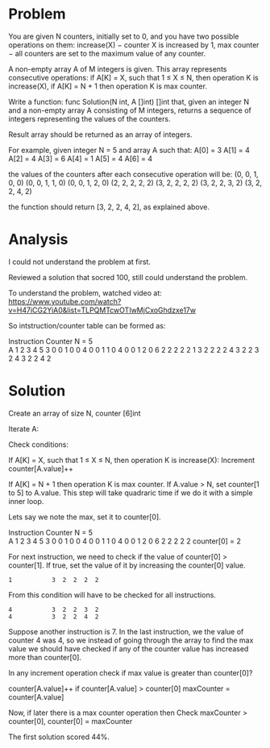 # Problem

You are given N counters, initially set to 0, and you have two possible operations on them:
increase(X) − counter X is increased by 1,
max counter − all counters are set to the maximum value of any counter.

A non-empty array A of M integers is given. This array represents consecutive operations:
if A[K] = X, such that 1 ≤ X ≤ N, then operation K is increase(X),
if A[K] = N + 1 then operation K is max counter.

Write a function:
    func Solution(N int, A []int) []int
that, given an integer N and a non-empty array A consisting of M integers, returns a sequence of integers representing the values of the counters.

Result array should be returned as an array of integers.

For example, given integer N = 5 and array A such that:
    A[0] = 3
    A[1] = 4
    A[2] = 4
    A[3] = 6
    A[4] = 1
    A[5] = 4
    A[6] = 4

the values of the counters after each consecutive operation will be:
    (0, 0, 1, 0, 0)
    (0, 0, 1, 1, 0)
    (0, 0, 1, 2, 0)
    (2, 2, 2, 2, 2)
    (3, 2, 2, 2, 2)
    (3, 2, 2, 3, 2)
    (3, 2, 2, 4, 2)

the function should return [3, 2, 2, 4, 2], as explained above.

# Analysis
I could not understand the problem at first.

Reviewed a solution that socred 100, still could 
understand the problem.

To understand the problem, watched video at:
https://www.youtube.com/watch?v=H47iCG2YiA0&list=TLPQMTcwOTIwMjCxoGhdzxe17w


So intstruction/counter table can be formed as:

Instruction     Counter N = 5    
    A           1  2  3  4  5
    3           0  0  1  0  0
    4           0  0  1  1  0
    4           0  0  1  2  0
    6           2  2  2  2  2
    1           3  2  2  2  2 
    4           3  2  2  3  2
    4           3  2  2  4  2


# Solution

Create an array of size N, 
counter [6]int

Iterate A:

Check conditions:

If A[K] = X, such that 1 ≤ X ≤ N, then operation K is increase(X):
Increment counter[A.value]++

If A[K] = N + 1 then operation K is max counter.
If A.value > N, set counter[1 to 5] to A.value.
This step will take quadraric time if we do it 
with a simple inner loop.


Lets say we note the max, set it to counter[0].

Instruction     Counter N = 5    
    A           1  2  3  4  5
    3           0  0  1  0  0
    4           0  0  1  1  0
    4           0  0  1  2  0
    6           2  2  2  2  2 counter[0] = 2

For next instruction, we need to check
if the value of counter[0] > counter[1].
If true, set the value of it by increasing
the counter[0] value.

    1           3  2  2  2  2 
    
From this condition will have to be checked
for all instructions.

    4           3  2  2  3  2
    4           3  2  2  4  2

Suppose another instruction is 7.
In the last instruction, we the value of
counter 4 was 4, so we instead of going 
through the array to find the max value
we should have checked if any of the counter 
value has increased more than counter[0].

In any increment operation check if max value 
is greater than counter[0]?

counter[A.value]++
if counter[A.value] > counter[0]
    maxCounter = counter[A.value]

Now, if later there is a max counter operation then
Check maxCounter > counter[0],
    counter[0] = maxCounter


The first solution scored 44%.